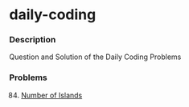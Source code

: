 # daily-coding
### Description
Question and Solution of the Daily Coding Problems

### Problems
84. [Number of Islands](https://github.com/sean2411/)

